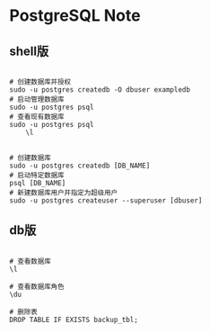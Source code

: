 PostgreSQL Note
===============

shell版
-------

``` shell

# 创建数据库并授权
sudo -u postgres createdb -O dbuser exampledb
# 启动管理数据库
sudo -u postgres psql
# 查看现有数据库
sudo -u postgres psql
    \l


# 创建数据库
sudo -u postgres createdb [DB_NAME]
# 启动特定数据库
psql [DB_NAME]
# 新建数据库用户并指定为超级用户
sudo -u postgres createuser --superuser [dbuser]

```

db版
----

``` shell

# 查看数据库
\l

# 查看数据库角色
\du

# 删除表
DROP TABLE IF EXISTS backup_tbl;
```
